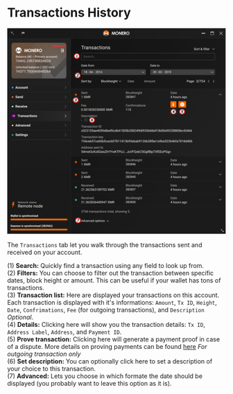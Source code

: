 # Transactions History
![transactions](media/black_transactions-history.png)

The `Transactions` tab let you walk through the transactions sent and received on your account.

(1) **Search:** Quickly find a transaction using any field to look up from.  
(2) **Filters:** You can choose to filter out the transaction between specific dates, block height or amount. This can be useful if your wallet has tons of transactions.  
(3) **Transaction list:** Here are displayed your transactions on this account. Each transaction is displayed with it's informations: `Amount`, `Tx ID`, `Height`, `Date`, `Confrimations`, `Fee` (for outgoing transactions), and `Description` *Optional*.  
(4) **Details:** Clicking here will show you the transaction details: `Tx ID`, `Address Label`, `Address`, and `Payment ID`.  
(5) **Prove transaction:** Clicking here will generate a payment proof in case of a dispute. More details on proving payments can be found [here](https://getmonero.org/resources/user-guides/prove-payment.html) *For outgoing transaction only*  
(6) **Set description:** You can optionally click here to set a description of your choice to this transaction.  
(7) **Advanced:** Lets you choose in which formate the date should be displayed (you probably want to leave this option as it is).
